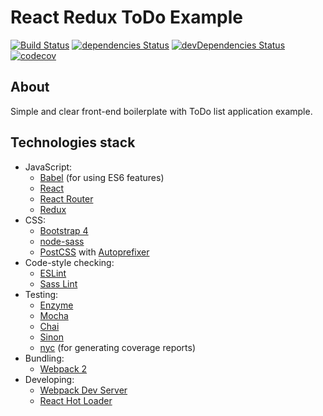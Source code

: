 React Redux ToDo Example
===

[![Build Status](https://travis-ci.org/elemus/react-redux-todo-example.svg)](https://travis-ci.org/elemus/react-redux-todo-example)
[![dependencies Status](https://david-dm.org/elemus/react-redux-todo-example/status.svg)](https://david-dm.org/elemus/react-redux-todo-example)
[![devDependencies Status](https://david-dm.org/elemus/react-redux-todo-example/dev-status.svg)](https://david-dm.org/elemus/react-redux-todo-example?type=dev)
[![codecov](https://codecov.io/gh/elemus/react-redux-todo-example/branch/master/graph/badge.svg)](https://codecov.io/gh/elemus/react-redux-todo-example)

## About

Simple and clear front-end boilerplate with ToDo list application example.

## Technologies stack

* JavaScript:
    - [Babel](http://babeljs.io) (for using ES6 features)
    - [React](https://facebook.github.io/react/)
    - [React Router](https://github.com/reactjs/react-router)
    - [Redux](http://redux.js.org/)
* CSS:
    - [Bootstrap 4](https://v4-alpha.getbootstrap.com/)
    - [node-sass](https://github.com/sass/node-sass)
    - [PostCSS](https://github.com/postcss/postcss) with [Autoprefixer](https://github.com/postcss/autoprefixer)
* Code-style checking:
    - [ESLint](http://eslint.org)
    - [Sass Lint](https://github.com/sasstools/sass-lint)
* Testing:
    - [Enzyme](https://github.com/airbnb/enzyme)
    - [Mocha](https://mochajs.org/)
    - [Chai](http://chaijs.com/)
    - [Sinon](http://sinonjs.org/)
    - [nyc](https://github.com/istanbuljs/nyc) (for generating coverage reports)
* Bundling:
    - [Webpack 2](http://webpack.github.io)
* Developing:
    - [Webpack Dev Server](http://webpack.github.io)
    - [React Hot Loader](https://github.com/gaearon/react-hot-loader)
